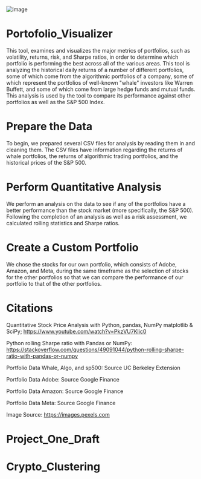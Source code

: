 ![image](https://github.com/Nievz/Portofolio_Visualizer/assets/135930235/ceb70b7b-531d-46fd-8244-36a84234ec16)


# Portofolio_Visualizer
This tool, examines and visualizes the major metrics of portfolios, such as volatility, returns, risk, and Sharpe ratios, in order to determine which portfolio is performing the best across all of the various areas. This tool is analyzing the historical daily returns of a number of different portfolios, some of which come from the algorithmic portfolios of a company, some of which represent the portfolios of well-known "whale" investors like Warren Buffett, and some of which come from large hedge funds and mutual funds. This analysis is used by the tool to compare its performance against other portfolios as well as the S&P 500 Index.

# Prepare the Data

To begin, we prepared several CSV files for analysis by reading them in and cleaning them. The CSV files have information regarding the returns of whale portfolios, the returns of algorithmic trading portfolios, and the historical prices of the S&P 500.

# Perform Quantitative Analysis

We perform an analysis on the data to see if any of the portfolios have a better performance than the stock market (more specifically, the S&P 500). Following the completion of an analysis as well as a risk assessment, we calculated rolling statistics and Sharpe ratios.

# Create a Custom Portfolio

We chose the stocks for our own portfolio, which consists of Adobe, Amazon, and Meta, during the same timeframe as the selection of stocks for the other portfolios so that we can compare the performance of our portfolio to that of the other portfolios.

# Citations

Quantitative Stock Price Analysis with Python, pandas, NumPy matplotlib & SciPy; https://www.youtube.com/watch?v=PkzVU7Klic0

Python rolling Sharpe ratio with Pandas or NumPy: https://stackoverflow.com/questions/49091044/python-rolling-sharpe-ratio-with-pandas-or-numpy

Portfolio Data Whale, Algo, and sp500: Source UC Berkeley Extension

Portfolio Data Adobe: Source Google Finance 

Portfolio Data Amazon: Source Google Finance

Portfolio Data Meta: Source Google Finance

Image Source: https://images.pexels.com
# Project_One_Draft
# Crypto_Clustering
